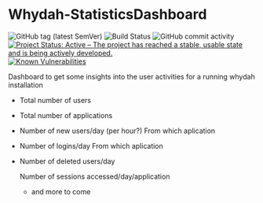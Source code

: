 # Whydah-StatisticsDashboard

![GitHub tag (latest SemVer)](https://img.shields.io/github/v/tag/Cantara/Whydah-StatisticsDashboard) ![Build Status](https://jenkins.cantara.no/buildStatus/icon?job=Whydah-StatisticsDashboard) ![GitHub commit activity](https://img.shields.io/github/commit-activity/m/Cantara/Whydah-StatisticsDashboard) [![Project Status: Active – The project has reached a stable, usable state and is being actively developed.](http://www.repostatus.org/badges/latest/active.svg)](http://www.repostatus.org/#active)  [![Known Vulnerabilities](https://snyk.io/test/github/Cantara/Whydah-StatisticsDashboard/badge.svg)](https://snyk.io/test/github/Cantara/Whydah-StatisticsDashboard)

Dashboard to get some insights into the user activities for a running whydah installation

* Total number of users
* Total number of applications
* Number of new users/day  (per hour?)
   From which aplication
* Number of logins/day
   From which aplication
* Number of deleted users/day

  Number of sessions accessed/day/application

   - and more to come
